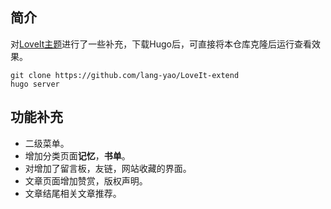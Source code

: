 ## 简介
对[LoveIt主题](https://github.com/dillonzq/LoveIt)进行了一些补充，下载Hugo后，可直接将本仓库克隆后运行查看效果。
```
git clone https://github.com/lang-yao/LoveIt-extend
hugo server
```
## 功能补充
* 二级菜单。
* 增加分类页面**记忆**，**书单**。
* 对增加了留言板，友链，网站收藏的界面。
* 文章页面增加赞赏，版权声明。
* 文章结尾相关文章推荐。

